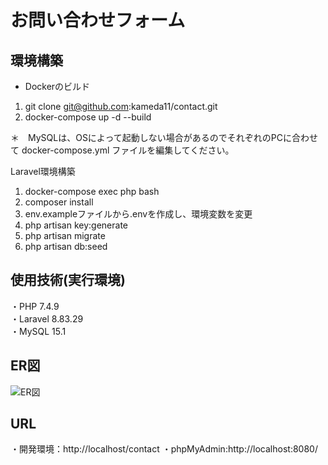 # お問い合わせフォーム

## 環境構築
- Dockerのビルド

1. git clone git@github.com:kameda11/contact.git
2. docker-compose up -d --build

＊　MySQLは、OSによって起動しない場合があるのでそれぞれのPCに合わせて docker-compose.yml ファイルを編集してください。

Laravel環境構築

1. docker-compose exec php bash
2. composer install
3. env.exampleファイルから.envを作成し、環境変数を変更
4. php artisan key:generate
5. php artisan migrate
6. php artisan db:seed

## 使用技術(実行環境)

・PHP 7.4.9 </br>
・Laravel 8.83.29 </br>
・MySQL 15.1 </br>

## ER図
![ER図](./contact.png)

## URL
・開発環境：http://localhost/contact
・phpMyAdmin:http://localhost:8080/
